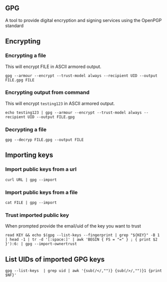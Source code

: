 GPG
----
A tool to provide digital encryption and signing services using the OpenPGP standard


## Encrypting
### Encrypting a file
This will encrypt FILE in ASCII armored output.

```
gpg --armour --encrypt --trust-model always --recipient UID --output FILE.gpg FILE
```

### Encrypting output from command
This will encrypt `testing123` in ASCII armored output.

```
echo testing123 | gpg --armour --encrypt --trust-model always --recipient UID --output FILE.gpg
```

### Decrypting a file
```
gpg --decryp FILE.gpg --output FILE
```

## Importing keys
### Import public keys from a url
```
curl URL | gpg --import
```

### Import public keys from a file
```
cat FILE | gpg --import

```

### Trust imported public key
When prompted provide the email/uid of the key you want to trust

```
read KEY && echo $(gpg --list-keys --fingerprint | grep "${KEY}" -B 1 | head -1 | tr -d '[:space:]' | awk 'BEGIN { FS = "=" } ; { print $2 }'):6: | gpg --import-ownertrust
```

## List UIDs of imported GPG keys
```
gpg --list-keys  | grep uid | awk '{sub(/</,"")} {sub(/>/,"")}1 {print $NF}'
```
